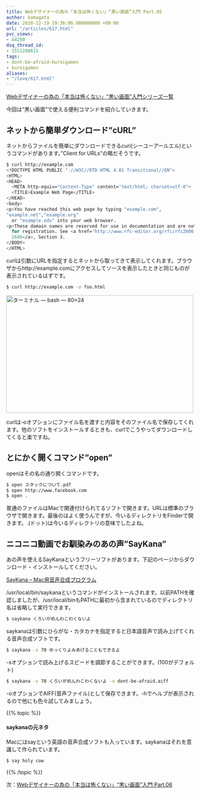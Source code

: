 ```yaml
---
title: Webデザイナーの為の「本当は怖くない」“黒い画面”入門 Part.05
author: komagata
date: 2010-12-19 19:36:06.000000000 +09:00
url: "/articles/617.html"
pvc_views:
- 84290
dsq_thread_id:
- 1551280615
tags:
- dont-be-afraid-kuroigamen
- kuroigamen
aliases:
- "/love/617.html"
---
```

[Webデザイナーの為の「本当は怖くない」“黒い画面”入門シリーズ一覧][1]

今回は“黒い画面”で使える便利コマンドを紹介していきます。

## ネットから簡単ダウンロード&#8221;cURL&#8221;

ネットからファイルを簡単にダウンロードできるcurl(シーユーアールエル)というコマンドがあります。&#8221;Client for URLs&#8221;の略だそうです。

````bash
$ curl http://example.com
<!DOCTYPE HTML PUBLIC "-//W3C//DTD HTML 4.01 Transitional//EN">
<HTML>
<HEAD>
  <META http-equiv="Content-Type" content="text/html; charset=utf-8">
  <TITLE>Example Web Page</TITLE>
</HEAD>
<body>
<p>You have reached this web page by typing "example.com",
"example.net","example.org"
  or "example.edu" into your web browser.
<p>These domain names are reserved for use in documentation and are not available
  for registration. See <a href="http://www.rfc-editor.org/rfc/rfc2606.txt">RFC
  2606</a>, Section 3.
</BODY>
</HTML>
````

curlは引数にURLを指定するとネットから取ってきて表示してくれます。ブラウザからhttp://example.comにアクセスしてソースを表示したときと同じものが表示されているはずです。

````bash
$ curl http://example.com -o foo.html
````

<img src="http://farm6.static.flickr.com/5248/5273561768_1a3a31482f.jpg" width="500" height="313" alt="ターミナル — bash — 80×24" />


curlは-oオプションにファイル名を渡すと内容をそのファイル名で保存してくれます。他のソフトをインストールするときも、curlでこうやってダウンロードしてくると楽ですね。

## とにかく開くコマンド&#8221;open&#8221;

openはその名の通り開くコマンドです。

````bash
$ open スタックについて.pdf
$ open http://www.facebook.com
$ open .
````

普通のファイルはMacで関連付けられてるソフトで開きます。URLは標準のブラウザで開きます。最後のはよく使うんですが、今いるディレクトリをFinderで開きます。.(ドット)は今いるディレクトリの意味でしたよね。

## ニコニコ動画でお馴染みのあの声&#8221;SayKana&#8221;

あの声を使えるSayKanaというフリーソフトがあります。下記のページからダウンロード・インストールしてください。

[SayKana &#8211; Mac用音声合成プログラム][2]

/usr/local/bin/saykanaというコマンドがインストールされます。以前PATHを確認しましたが、/usr/local/binもPATHに最初から含まれているのでディレクトリ名は省略して実行できます。

````bash
$ saykana くろいがめんわこわくないよ
````

saykanaは引数にひらがな・カタカナを指定すると日本語音声で読み上げてくれる音声合成ソフトです。

````bash
$ saykana -s 70 ゆっくりよみあげることもできるよ
````

-sオプションで読み上げるスピードを調節することができます。(100がデフォルト)

````bash
$ saykana -s 70 くろいがめんわこわくないよ -o dont-be-afraid.aiff
````

-oオプションでAIFF(音声ファイル)として保存できます。-hでヘルプが表示されるので他にも色々試してみましょう。

{{% topic %}}

#### saykanaの元ネタ

Macにはsayという英語の音声合成ソフトも入っています。saykanaはそれを意識して作られています。

````bash
$ say holy cow
````

{{% /topic %}}

次：[Webデザイナーの為の「本当は怖くない」“黒い画面”入門 Part.06][3]

 [1]: http://fjord.jp/tags/dont-be-afraid-kuroigamen
 [2]: http://www.a-quest.com/quickware/saykana/
 [3]: /articles/622.html
